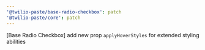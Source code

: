 ```yaml
---
'@twilio-paste/base-radio-checkbox': patch
'@twilio-paste/core': patch
---
```


[Base Radio Checkbox] add new prop `applyHoverStyles` for extended styling abilities
